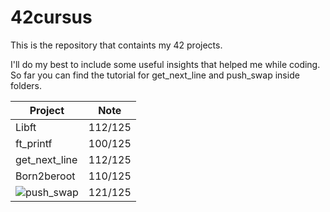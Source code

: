 # 42cursus
This is the repository that containts my 42 projects. 

I'll do my best to include some useful insights that helped me while coding. So far you can find the tutorial for get_next_line and push_swap inside folders. 


|Project      | Note |
| ----------- | ----------- |
| Libft       |112/125|
| ft_printf   | 100/125     |
|get_next_line| 112/125 |
|Born2beroot| 110/125 |
|![push_swap](https://github.com/vecherinca/42cursus/tree/main/push_swap)| 121/125 |

